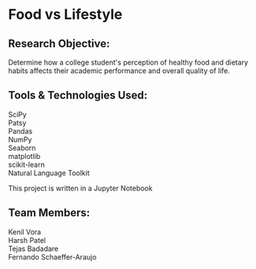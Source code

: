 # Food vs Lifestyle

## Research Objective:

Determine how a college student's perception of healthy food and dietary habits affects their academic performance and overall quality of life.


## Tools & Technologies Used:

SciPy <br>
Patsy <br>
Pandas <br>
NumPy <br>
Seaborn <br>
matplotlib <br>
scikit-learn <br>
Natural Language Toolkit <br>

This project is written in a Jupyter Notebook <br>


## Team Members:

Kenil Vora <br>
Harsh Patel <br>
Tejas Badadare <br>
Fernando Schaeffer-Araujo <br>
